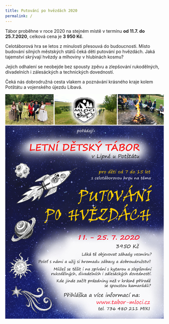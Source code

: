 ```yaml
---
title: Putování po hvězdách 2020
permalink: /
---
```


Tábor proběhne v roce 2020 na stejném místě v termínu
**od 11.7. do 25.7.2020**, celková cena je **3 950 Kč**.

Celotáborová hra se letos z minulosti přesouvá do budoucnosti.
Místo budování silných městských států čeká děti putování po hvězdách.
Jaká tajemství skrývají hvězdy a mlhoviny v hlubinách kosmu?

Jejich odhalení se neobejde bez spousty zpěvu a zlepšování rukodělných,
divadelních i zálesáckých a technických dovedností.

Čeká nás dobrodružná cesta vlakem a poznávání krásného kraje kolem
Potštátu a vojenského újezdu Libavá.

<a href="/assets/img/2020/01.jpg" >
  <img class="" src="/assets/img/2020/01.jpg" />
</a>
